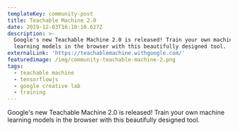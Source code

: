 ```yaml
---
templateKey: community-post
title: Teachable Machine 2.0
date: 2019-12-03T16:10:10.627Z
description: >-
  Google's new Teachable Machine 2.0 is released! Train your own machine
  learning models in the browser with this beautifully designed tool.
externalLink: 'https://teachablemachine.withgoogle.com/'
featuredimage: /img/community-teachable-machine-2.png
tags:
  - teachable machine
  - tensorflowjs
  - google creative lab
  - training
---
```

Google's new Teachable Machine 2.0 is released! Train your own machine learning models in the browser with this beautifully designed tool.
